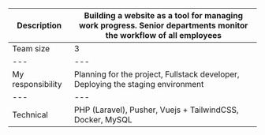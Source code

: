 Description | Building a website as a tool for managing work progress. Senior departments monitor the workflow of all employees
--- | ---
Team size | 3
--- | ---
My responsibility | Planning for the project, Fullstack developer, Deploying the staging environment
--- | ---
Technical | PHP (Laravel), Pusher, Vuejs + TailwindCSS, Docker, MySQL
